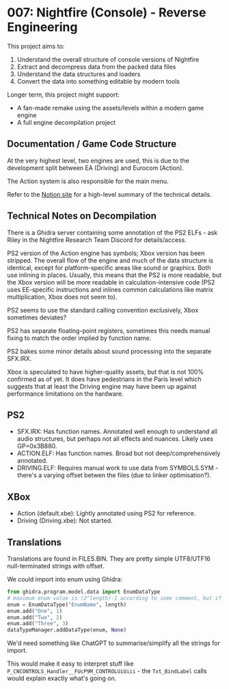 # 007: Nightfire (Console) - Reverse Engineering

This project aims to:

1. Understand the overall structure of console versions of Nightfire
2. Extract and decompress data from the packed data files
3. Understand the data structures and loaders
4. Convert the data into something editable by modern tools

Longer term, this project might support:

* A fan-made remake using the assets/levels within a modern game engine
* A full engine decompilation project

## Documentation / Game Code Structure

At the very highest level, two engines are used, this is due to the development split between EA (Driving) and Eurocom (Action).

The Action system is also responsible for the main menu.

Refer to the [Notion site](http://nightfire.dev) for a high-level summary of the technical details.

## Technical Notes on Decompilation

There is a Ghidra server containing some annotation of the PS2 ELFs - ask Riley in the Nightfire Research Team Discord for details/access.

PS2 version of the Action engine has symbols; Xbox version has been stripped. The overall flow of the engine and much of the data structure is identical, except for platform-specific areas like sound or graphics. Both use inlining in places. Usually, this means that the PS2 is more readable, but the Xbox version will be more readable in calculation-intensive code (PS2 uses EE-specific instructions and inlines common calculations like matrix multiplication, Xbox does not seem to).

PS2 seems to use the standard calling convention exclusively, Xbox sometimes deviates?

PS2 has separate floating-point registers, sometimes this needs manual fixing to match the order implied by function name.

PS2 bakes some minor details about sound processing into the separate SFX.IRX.

Xbox is speculated to have higher-quality assets, but that is not 100% confirmed as of yet. It does have pedestrians in the Paris level which suggests that at least the Driving engine may have been up against performance limitations on the hardware.

## PS2

* SFX.IRX: Has function names. Annotated well enough to understand all audio structures, but perhaps not all effects and nuances. Likely uses GP=0x3B880.
* ACTION.ELF: Has function names. Broad but not deep/comprehensively annotated.
* DRIVING.ELF: Requires manual work to use data from SYMBOLS.SYM - there's a varying offset betwen the files (due to linker optimisation?).

## XBox

* Action (default.xbe): Lightly annotated using PS2 for reference.
* Driving (Driving.xbe): Not started.

## Translations

Translations are found in FILES.BIN. They are pretty simple UTF8/UTF16 null-terminated strings with offset.

We could import into enum using Ghidra:

```python
from ghidra.program.model.data import EnumDataType
# maximum enum value is (2^length)-1 according to some comment, but if you pass 8 it should be every possible Java long value, so I am not sure
enum = EnumDataType("EnumName", length)
enum.add("One", 1)
enum.add("Two", 2)
enum.add("Three", 3)
dataTypeManager.addDataType(enum, None)
```

We'd need something like ChatGPT to summarise/simplify all the strings for import.

This would make it easy to interpret stuff like `P_CNCONTROLS_Handler__FUcP9M_CONTROLUiUiii` - the `Txt_BindLabel` calls would explain exactly what's going on.

